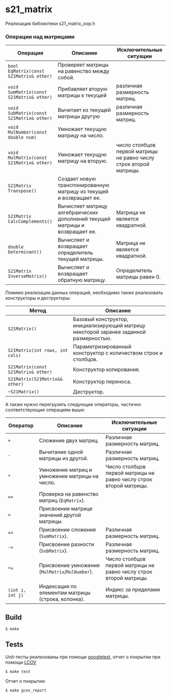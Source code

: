 # s21_matrix

Реализация библиотеки s21_matrix_oop.h

### Операции над матрицами

| Операция                                 | Описание                                                                     | Исключительные ситуации                                            |
| ---------------------------------------- | ---------------------------------------------------------------------------- | ------------------------------------------------------------------ |
| `bool EqMatrix(const S21Matrix& other)`  | Проверяет матрицы на равенство между собой.                                  |                                                                    |
| `void SumMatrix(const S21Matrix& other)` | Прибавляет вторую матрицы к текущей                                          | различная размерность матриц.                                      |
| `void SubMatrix(const S21Matrix& other)` | Вычитает из текущей матрицы другую                                           | различная размерность матриц.                                      |
| `void MulNumber(const double num)`       | Умножает текущую матрицу на число.                                           |                                                                    |
| `void MulMatrix(const S21Matrix& other)` | Умножает текущую матрицу на вторую.                                          | число столбцов первой матрицы не равно числу строк второй матрицы. |
| `S21Matrix Transpose()`                  | Создает новую транспонированную матрицу из текущей и возвращает ее.          |                                                                    |
| `S21Matrix CalcComplements()`            | Вычисляет матрицу алгебраических дополнений текущей матрицы и возвращает ее. | Матрица не является квадратной.                                    |
| `double Determinant()`                   | Вычисляет и возвращает определитель текущей матрицы.                         | Матрица не является квадратной.                                    |
| `S21Matrix InverseMatrix()`              | Вычисляет и возвращает обратную матрицу.                                     | Определитель матрицы равен 0.                                      |

Помимо реализации данных операций, необходимо также реализовать конструкторы и деструкторы:

| Метод                               | Описание                                                                               |
| ----------------------------------- | -------------------------------------------------------------------------------------- |
| `S21Matrix()`                       | Базовый конструктор, инициализирующий матрицу некоторой заранее заданной размерностью. |
| `S21Matrix(int rows, int cols)`     | Параметризированный конструктор с количеством строк и столбцов.                        |
| `S21Matrix(const S21Matrix& other)` | Конструктор копирования.                                                               |
| `S21Matrix(S21Matrix&& other)`      | Конструктор переноса.                                                                  |
| `~S21Matrix()`                      | Деструктор.                                                                            |

А также нужно перегрузить следующие операторы, частично соответствующие операциям выше:

| Оператор         | Описание                                           | Исключительные ситуации                                            |
| ---------------- | -------------------------------------------------- | ------------------------------------------------------------------ |
| `+`              | Сложение двух матриц.                              | Различная размерность матриц.                                      |
| `-`              | Вычитание одной матрицы из другой.                 | Различная размерность матриц.                                      |
| `*`              | Умножение матриц и умножение матрицы на число.     | Число столбцов первой матрицы не равно числу строк второй матрицы. |
| `==`             | Проверка на равенство матриц (`EqMatrix`).         |                                                                    |
| `=`              | Присвоение матрице значений другой матрицы.        |                                                                    |
| `+=`             | Присвоение сложения (`SumMatrix`).                 | Различная размерность матриц.                                      |
| `-=`             | Присвоение разности (`SubMatrix`).                 | Различная размерность матриц.                                      |
| `*=`             | Присвоение умножения (`MulMatrix`/`MulNumber`).    | Число столбцов первой матрицы не равно числу строк второй матрицы. |
| `(int i, int j)` | Индексация по элементам матрицы (строка, колонка). | Индекс за пределами матрицы.                                       |

## Build

```
$ make
```

## Tests

Unit-тесты реализованы при помощи [googletest](https://google.github.io/googletest/), отчет о покрытии при помощи [LCOV](https://github.com/linux-test-project/lcov)

```
$ make test
```

Отчет о покрытии:

```
$ make gcov_report
```
